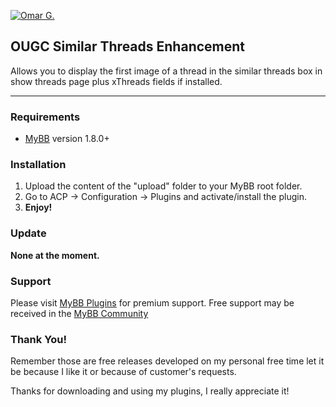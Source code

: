 [![Omar G.](http://omarg.me/public/images/logo.png "Omar G. MyBB Page")](http://omarg.me/mybb "Omar G. MyBB Page")

## OUGC Similar Threads Enhancement
Allows you to display the first image of a thread in the similar threads box in show threads page plus xThreads fields if installed.

***

### Requirements
- [MyBB](http://www.mybb.com/downloads "Download MyBB") version 1.8.0+

### Installation
1. Upload the content of the "upload" folder to your MyBB root folder.
2. Go to ACP -> Configuration -> Plugins and activate/install the plugin.
3. __Enjoy!__

### Update
__None at the moment.__

### Support
Please visit [MyBB Plugins](http://forums.mybb-plugins.com/Forum-Free-Plugins--47 "Visit MyBB Plugins") for premium support. Free support may be received in the [MyBB Community](http://community.mybb.com "Visit MyBB Community")

### Thank You!
Remember those are free releases developed on my personal free time let it be because I like it or because of customer's requests.

Thanks for downloading and using my plugins, I really appreciate it!
